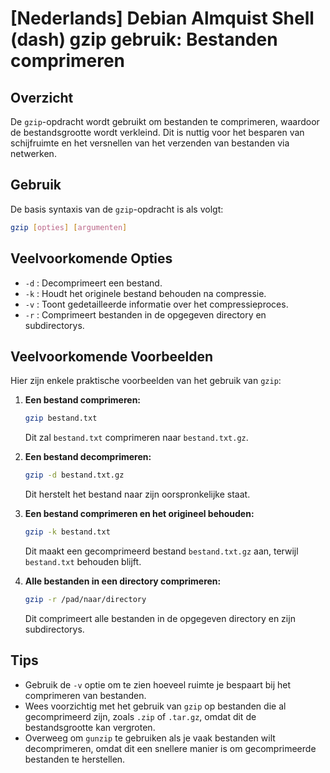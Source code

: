 # [Nederlands] Debian Almquist Shell (dash) gzip gebruik: Bestanden comprimeren

## Overzicht
De `gzip`-opdracht wordt gebruikt om bestanden te comprimeren, waardoor de bestandsgrootte wordt verkleind. Dit is nuttig voor het besparen van schijfruimte en het versnellen van het verzenden van bestanden via netwerken.

## Gebruik
De basis syntaxis van de `gzip`-opdracht is als volgt:

```bash
gzip [opties] [argumenten]
```

## Veelvoorkomende Opties
- `-d` : Decomprimeert een bestand.
- `-k` : Houdt het originele bestand behouden na compressie.
- `-v` : Toont gedetailleerde informatie over het compressieproces.
- `-r` : Comprimeert bestanden in de opgegeven directory en subdirectorys.

## Veelvoorkomende Voorbeelden
Hier zijn enkele praktische voorbeelden van het gebruik van `gzip`:

1. **Een bestand comprimeren:**
   ```bash
   gzip bestand.txt
   ```
   Dit zal `bestand.txt` comprimeren naar `bestand.txt.gz`.

2. **Een bestand decomprimeren:**
   ```bash
   gzip -d bestand.txt.gz
   ```
   Dit herstelt het bestand naar zijn oorspronkelijke staat.

3. **Een bestand comprimeren en het origineel behouden:**
   ```bash
   gzip -k bestand.txt
   ```
   Dit maakt een gecomprimeerd bestand `bestand.txt.gz` aan, terwijl `bestand.txt` behouden blijft.

4. **Alle bestanden in een directory comprimeren:**
   ```bash
   gzip -r /pad/naar/directory
   ```
   Dit comprimeert alle bestanden in de opgegeven directory en zijn subdirectorys.

## Tips
- Gebruik de `-v` optie om te zien hoeveel ruimte je bespaart bij het comprimeren van bestanden.
- Wees voorzichtig met het gebruik van `gzip` op bestanden die al gecomprimeerd zijn, zoals `.zip` of `.tar.gz`, omdat dit de bestandsgrootte kan vergroten.
- Overweeg om `gunzip` te gebruiken als je vaak bestanden wilt decomprimeren, omdat dit een snellere manier is om gecomprimeerde bestanden te herstellen.